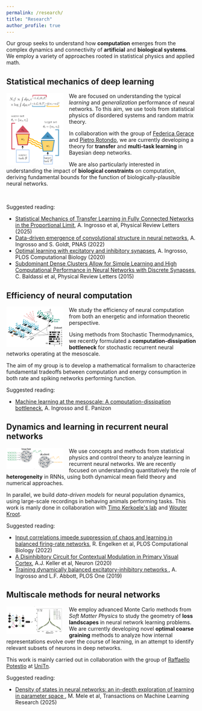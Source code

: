 ```yaml
---
permalink: /research/
title: "Research"
author_profile: true
---
```


<style>

/* By default, make all images center-aligned, and 60% of the width
of the screen in size */
img
{
    display:block;
    float:none;
    margin-left:auto;
    margin-right:auto;
    width:30%;
}

/* Create a CSS class to style images to left-align, or "float left" */
.leftAlign
{
    display:inline-block;
    float:left;
    /* provide a 15 pixel gap between the image and the text to its right */
    margin-right:15px;
}

/* Create a CSS class to style images to right-align, or "float right" */
.rightAlign
{
    display:inline-block;
    float:right;
    /* provide a 15 pixel gap between the image and the text to its left */
    margin-left:15px;
}

</style>

Our group seeks to understand how **computation** emerges from the 
complex dynamics and connectivity of **artificial** and **biological systems**.
We employ a variety of approaches rooted in statistical physics and applied math.

## Statistical mechanics of deep learning

<img class="leftAlign" src="/images/stat_mech_transfer.png" width=200>

We are focused on understanding the typical *learning* and *generalization* performance of neural networks. To this aim, we use tools from statistical physics of disordered systems and random matrix theory.

In collaboration with the group of [Federica Gerace](https://www.unibo.it/sitoweb/federica.gerace/en) and [Pietro Rotondo](https://personale.unipr.it/en/ugovdocenti/person/246194), we are currently developing a theory for **transfer** and **multi-task learning** in Bayesian deep networks.

We are also particularly interested in understanding the impact of **biological constraints** on computation, deriving fundamental bounds for the function of biologically-plausible neural networks.

<br clear="left"/>

Suggested reading:
* [Statistical Mechanics of Transfer Learning in Fully Connected Networks in the Proportional Limit](https://journals.aps.org/prl/abstract/10.1103/PhysRevLett.134.177301), A. Ingrosso et al, Physical Review Letters (2025)
* [Data-driven emergence of convolutional structure in neural networks](https://www.pnas.org/doi/abs/10.1073/pnas.2201854119), A. Ingrosso and S. Goldt, PNAS (2022)
* [Optimal learning with excitatory and inhibitory synapses](https://journals.plos.org/ploscompbiol/article?id=10.1371/journal.pcbi.1008536), A. Ingrosso, PLOS Computational Biology (2020)
* [Subdominant Dense Clusters Allow for Simple Learning and High Computational Performance in Neural Networks with Discrete Synapses](https://journals.aps.org/prl/abstract/10.1103/PhysRevLett.115.128101), C. Baldassi et al, Physical Review Letters (2015)

## Efficiency of neural computation

<img class="leftAlign" src="/images/multispin.png" width=500>

We study the efficiency of neural computation from both an energetic and information theoretic perspective.

Using methods from Stochastic Thermodynamics, we recently formulated a **computation-dissipation bottleneck** for stochastic recurrent neural networks operating at the mesoscale.

The aim of my group is to develop a mathematical formalism to characterize fundamental tradeoffs between computation and energy consumption in both rate and spiking networks performing function.
<br clear="left"/>

Suggested reading:
* [Machine learning at the mesoscale: A computation-dissipation bottleneck](https://journals.aps.org/pre/abstract/10.1103/PhysRevE.109.014132), A. Ingrosso and E. Panizon

## Dynamics and learning in recurrent neural networks

<img class="leftAlign" src="/images/rnn_chaos.png" width=200>

We use concepts and methods from statistical physics and control theory to analyze learning in recurrent neural networks. We are recently focused on understanding quantitatively the role of **heterogeneity** in RNNs, using both dynamical mean field theory and numerical approaches.

In parallel, we build *data-driven models* for neural population dynamics, using large-scale recordings in behaving animals performing tasks. This work is manly done in collaboration with [Timo Kerkoele's lab](https://www.neuroscience.vision/) and [Wouter Kroot](https://www.ru.nl/personen/kroot-w).
<br clear="left"/>

Suggested reading:
* [Input correlations impede suppression of chaos and learning in balanced firing-rate networks](https://journals.plos.org/ploscompbiol/article?id=10.1371/journal.pcbi.1010590), R. Engelken et al, PLOS Computational Biology (2022)
* [A Disinhibitory Circuit for Contextual Modulation in Primary Visual Cortex](https://www.cell.com/neuron/fulltext/S0896-6273(20)30891-6), A.J. Keller et al, Neuron (2020)
* [Training dynamically balanced excitatory-inhibitory networks
](https://journals.plos.org/plosone/article?id=10.1371/journal.pone.0220547), A. Ingrosso and L.F. Abbott, PLOS One (2019)


## Multiscale methods for neural networks

<img class="leftAlign" src="/images/density_of_states.png" width=300>

We employ advanced Monte Carlo methods from _Soft Matter Physics_ to study the geometry of **loss landscapes** in neural network learning problems. We are currently developing novel **optimal coarse graining** methods to analyze how internal representations evolve over the course of learning, in an attempt to identify relevant subsets of neurons in deep networks.

This work is mainly carried out in collaboration with the group of [Raffaello Potestio](https://sbp.physics.unitn.it/raffaello-potestio/) at [UniTn](https://www.physics.unitn.it/en). 
<br clear="left"/>

Suggested reading:
* [Density of states in neural networks: an in-depth exploration of learning in parameter space
](https://openreview.net/forum?id=BLDtWlFKhn), M. Mele et al, Transactions on Machine Learning Research (2025)
